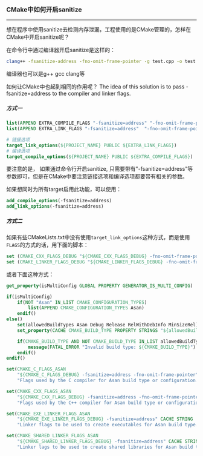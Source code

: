 ### CMake中如何开启sanitize
---
想在程序中使用sanitize去检测内存泄漏，工程使用的是CMake管理的，怎样在CMake中开启sanitize呢？

在命令行中通过编译器开启sanitize是这样的：
```bash
clang++ -fsanitize-address -fno-omit-frame-pointer -g test.cpp -o test
```
编译器也可以是g++ gcc  clang等

如何让CMake中也起到相同的作用呢？
The idea of this solution is to pass -fsanitize=address to the compiler and linker flags.

##### 方式一
```cmake
list(APPEND EXTRA_COMPILE_FLAGS "-fsanitize=address" "-fno-omit-frame-pointer")
list(APPEND EXTRA_LINK_FLAGS "-fsanitize=address"  "-fno-omit-frame-pointer")

# 链接选项
target_link_options(${PROJECT_NAME} PUBLIC ${EXTRA_LINK_FLAGS})
# 编译选项
target_compile_options(${PROJECT_NAME} PUBLIC ${EXTRA_COMPILE_FLAGS})
```

要注意的是， 如果通过命令行开启sanitize, 只需要带有"-fsanitize=address"等参数即可，但是在CMake中要注意链接选项和编译选项都要带有相关的参数。

如果想同时为所有target启用此功能，可以使用：
```cmake
add_compile_options(-fsanitize=address)
add_link_options(-fsanitize=address)
```

##### 方式二
如果有些CMakeLists.txt中没有使用`target_link_options`这种方式，而是使用 `FLAGS`的方式的话，用下面的脚本：
```cmake
set (CMAKE_CXX_FLAGS_DEBUG "${CMAKE_CXX_FLAGS_DEBUG} -fno-omit-frame-pointer -fsanitize=address")
set (CMAKE_LINKER_FLAGS_DEBUG "${CMAKE_LINKER_FLAGS_DEBUG} -fno-omit-frame-pointer -fsanitize=address")
```

或者下面这种方式：
```cmake
get_property(isMultiConfig GLOBAL PROPERTY GENERATOR_IS_MULTI_CONFIG)

if(isMultiConfig)
    if(NOT "Asan" IN_LIST CMAKE_CONFIGURATION_TYPES)
        list(APPEND CMAKE_CONFIGURATION_TYPES Asan)
    endif()
else()
    set(allowedBuildTypes Asan Debug Release RelWithDebInfo MinSizeRel)
    set_property(CACHE CMAKE_BUILD_TYPE PROPERTY STRINGS "${allowedBuildTypes}")

    if(CMAKE_BUILD_TYPE AND NOT CMAKE_BUILD_TYPE IN_LIST allowedBuildTypes)
        message(FATAL_ERROR "Invalid build type: ${CMAKE_BUILD_TYPE}")
    endif()
endif()

set(CMAKE_C_FLAGS_ASAN
    "${CMAKE_C_FLAGS_DEBUG} -fsanitize=address -fno-omit-frame-pointer" CACHE STRING
    "Flags used by the C compiler for Asan build type or configuration." FORCE)

set(CMAKE_CXX_FLAGS_ASAN
    "${CMAKE_CXX_FLAGS_DEBUG} -fsanitize=address -fno-omit-frame-pointer" CACHE STRING
    "Flags used by the C++ compiler for Asan build type or configuration." FORCE)

set(CMAKE_EXE_LINKER_FLAGS_ASAN
    "${CMAKE_EXE_LINKER_FLAGS_DEBUG} -fsanitize=address" CACHE STRING
    "Linker flags to be used to create executables for Asan build type." FORCE)

set(CMAKE_SHARED_LINKER_FLAGS_ASAN
    "${CMAKE_SHARED_LINKER_FLAGS_DEBUG} -fsanitize=address" CACHE STRING
    "Linker lags to be used to create shared libraries for Asan build type." FORCE)
```